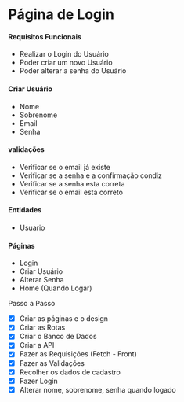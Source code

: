 # Página de Login

#### Requisitos Funcionais

- Realizar o Login do Usuário
- Poder criar um novo Usuário
- Poder alterar a senha do Usuário

#### Criar Usuário

- Nome
- Sobrenome
- Email
- Senha

#### validações

- Verificar se o email já existe
- Verificar se a senha e a confirmação condiz
- Verificar se a senha esta correta
- Verificar se o email esta correto

#### Entidades

- Usuario

#### Páginas

- Login
- Criar Usuário
- Alterar Senha
- Home (Quando Logar)

Passo a Passo

- [x] Criar as páginas e o design
- [x] Criar as Rotas
- [x] Criar o Banco de Dados
- [x] Criar a API
- [x] Fazer as Requisições (Fetch - Front)
- [x] Fazer as Validações
- [x] Recolher os dados de cadastro
- [x] Fazer Login
- [x] Alterar nome, sobrenome, senha quando logado